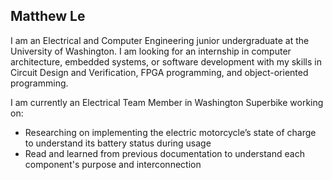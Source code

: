 ## **Matthew Le**
<p>I am an Electrical and Computer Engineering junior undergraduate at the University of Washington. I am looking for an internship in computer architecture, embedded systems, or software development with my skills in Circuit Design and Verification, FPGA programming, and object-oriented programming.</p>
I am currently an Electrical Team Member in Washington Superbike working on:<br>
<ul> <li>Researching on implementing the electric motorcycle’s state of charge to understand its battery status during usage</li> <li>Read and learned from previous documentation to understand each component's purpose and interconnection</li> </ul>